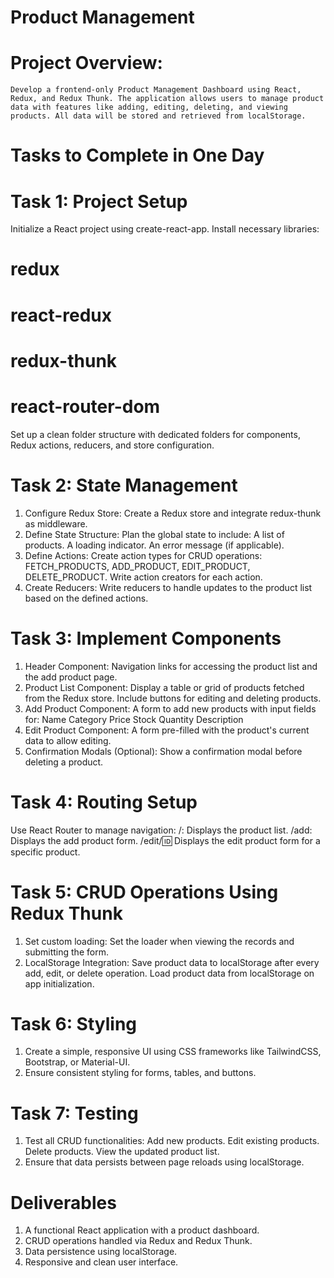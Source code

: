 # Product Management

# Project Overview:
    Develop a frontend-only Product Management Dashboard using React, Redux, and Redux Thunk. The application allows users to manage product data with features like adding, editing, deleting, and viewing products. All data will be stored and retrieved from localStorage.

# Tasks to Complete in One Day

# Task 1: Project Setup
Initialize a React project using create-react-app.
Install necessary libraries:
# redux
# react-redux
# redux-thunk
# react-router-dom
Set up a clean folder structure with dedicated folders for components, Redux actions, reducers, and store configuration.

# Task 2: State Management
1. Configure Redux Store:
Create a Redux store and integrate redux-thunk as middleware.
2. Define State Structure:
Plan the global state to include:
A list of products.
A loading indicator.
An error message (if applicable).
3. Define Actions:
Create action types for CRUD operations: FETCH_PRODUCTS, ADD_PRODUCT, EDIT_PRODUCT, DELETE_PRODUCT.
Write action creators for each action.
4. Create Reducers:
Write reducers to handle updates to the product list based on the defined actions.

# Task 3: Implement Components
1. Header Component:
Navigation links for accessing the product list and the add product page.
2. Product List Component:
Display a table or grid of products fetched from the Redux store.
Include buttons for editing and deleting products.
3. Add Product Component:
A form to add new products with input fields for:
Name
Category
Price
Stock Quantity
Description
4. Edit Product Component:
A form pre-filled with the product's current data to allow editing.
5. Confirmation Modals (Optional):
Show a confirmation modal before deleting a product.
# Task 4: Routing Setup
Use React Router to manage navigation:
/: Displays the product list.
/add: Displays the add product form.
/edit/:id: Displays the edit product form for a specific product.
# Task 5: CRUD Operations Using Redux Thunk
1. Set custom loading:
Set the loader when viewing the records and submitting the form.
2. LocalStorage Integration:
Save product data to localStorage after every add, edit, or delete operation.
Load product data from localStorage on app initialization.

# Task 6: Styling
1. Create a simple, responsive UI using CSS frameworks like TailwindCSS, Bootstrap, or Material-UI.
2. Ensure consistent styling for forms, tables, and buttons.


# Task 7: Testing
1. Test all CRUD functionalities:
Add new products.
Edit existing products.
Delete products.
View the updated product list.
2. Ensure that data persists between page reloads using localStorage.

# Deliverables
1. A functional React application with a product dashboard.
2. CRUD operations handled via Redux and Redux Thunk.
3. Data persistence using localStorage.
4. Responsive and clean user interface.